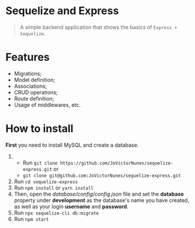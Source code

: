 # Sequelize and Express

> A simple backend application that shows the basics of ```Express + Sequelize```.

# Features

- Migrations;
- Model definition;
- Associations;
- CRUD operations;
- Route definition;
- Usage of middlewares, etc.

# How to install

**First** you need to install MySQL and create a database.

1. 
   * Run ```git clone https://github.com/JoVictorNunes/sequelize-express.git``` or
   * ```git clone git@github.com:JoVictorNunes/sequelize-express.git```
2. Run ```cd sequelize-express```
3. Run ```npm install``` or ```yarn install```
4. Then, open the *database/config/config.json* file and set the **database** property under **development** as the database's name you have created, as well as your login **username** and **password**.
5. Run ```npx sequelize-cli db:migrate```
6. Run ```npm start```
